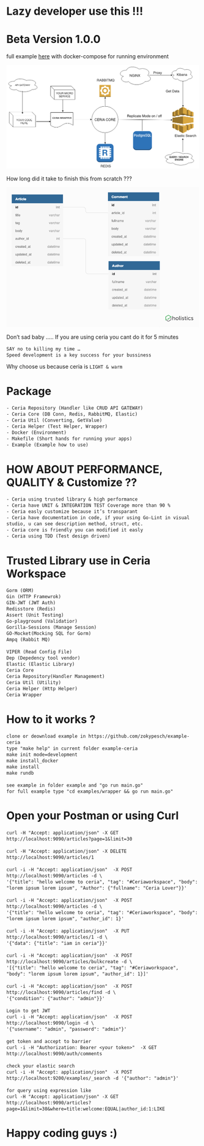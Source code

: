 # Lazy developer use this !!!

# Beta Version 1.0.0

full example <a href="https://github.com/zokypesch/example-ceria">here</a> with docker-compose for running environment

![Screenshot](ceria_diagram.png)

How long did it take to finish this from scratch ???

![Screenshot](ERD.png)

Don’t sad baby …..
If you are using ceria you cant do it for 5 minutes

```
SAY no to killing my time …
Speed development is a key success for your bussiness
```

Why choose us
because ceria is `LIGHT & warm`

# Package
```
- Ceria Repository (Handler like CRUD API GATEWAY)
- Ceria Core (DB Conn, Redis, RabbitMQ, Elastic)
- Ceria Util (Converting, GetValue)
- Ceria Helper (Test Helper, Wrapper)
- Docker (Environment)
- Makefile (Short hands for running your apps)
- Example (Example how to use)
```

# HOW ABOUT PERFORMANCE, QUALITY & Customize ??
```
- Ceria using trusted library & high performance
- Ceria have UNIT & INTEGRATION TEST Coverage more than 90 %
- Ceria easly customize because it’s transparant
- Ceria have documentation in code, if your using Go-Lint in visual studio, u can see description method, struct, etc.
- Ceria core is friendly you can modified it easly
- Ceria using TDD (Test design driven)
```

# Trusted Library use in Ceria Workspace
```
Gorm (ORM)
Gin (HTTP Framewrok)
GIN-JWT (JWT Auth)
Redisstore (Redis)
Assert (Unit Testing)
Go-playground (Validatior)
Gorilla-Sessions (Manage Session)
GO-Mocket(Mocking SQL for Gorm)
Ampq (Rabbit MQ)

VIPER (Read Config File)
Dep (Depedency tool vendor)
Elastic (Elastic Library)
Ceria Core
Ceria Repository(Handler Management)
Ceria Util (Utility)
Ceria Helper (Http Helper)
Ceria Wrapper
```

# How to it works ?
```
clone or deownload example in https://github.com/zokypesch/example-ceria
type "make help" in current folder example-ceria
make init mode=development
make install_docker
make install
make rundb

see example in folder example and "go run main.go"
for full example type "cd examples/wrapper && go run main.go" 
```

# Open your Postman or using Curl
```
curl -H "Accept: application/json" -X GET http://localhost:9090/articles?page=1&limit=30

curl -H "Accept: application/json" -X DELETE http://localhost:9090/articles/1

curl -i -H "Accept: application/json"  -X POST http://localhost:9090/articles -d \
'{"title": "hello welcome to ceria", "tag": "#Ceriaworkspace", "body": "lorem ipsum lorem ipsum", "Author": {"fullname": "Ceria Lover"}}'

curl -i -H "Accept: application/json"  -X POST http://localhost:9090/articles -d \
'{"title": "hello welcome to ceria", "tag": "#Ceriaworkspace", "body": "lorem ipsum lorem ipsum", "author_id": 1}'

curl -i -H "Accept: application/json"  -X PUT http://localhost:9090/articles/1 -d \
'{"data": {"title": "iam in ceria"}}'

curl -i -H "Accept: application/json"  -X POST http://localhost:9090/articles/bulkcreate -d \
'[{"title": "hello welcome to ceria", "tag": "#Ceriaworkspace", "body": "lorem ipsum lorem ipsum", "author_id": 1}]'

curl -i -H "Accept: application/json"  -X POST http://localhost:9090/articles/find -d \
'{"condition": {"author": "admin"}}'

Login to get JWT
curl -i -H "Accept: application/json"  -X POST http://localhost:9090/login -d \
'{"username": "admin", "password": "admin"}'

get token and accept to barrier
curl -i -H "Authorization: Bearer <your token>"  -X GET http://localhost:9090/auth/comments 

check your elastic search
curl -i -H "Accept: application/json"  -X POST http://localhost:9200/examples/_search -d '{"author": "admin"}'

for query using expression like
curl -H "Accept: application/json" -X GET http://localhost:9090/articles?page=1&limit=30&where=title:welcome:EQUAL|author_id:1:LIKE
```
# Happy coding guys :)